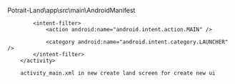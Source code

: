 
  Potrait-Land\app\src\main\AndroidManifest

 <activity android:name=".MainActivity"
            android:screenOrientation="sensor"
            >

            <intent-filter>
                <action android:name="android.intent.action.MAIN" />

                <category android:name="android.intent.category.LAUNCHER" />
            </intent-filter>
        </activity>
        
        activity_main.xml in new create land screen for create new ui
